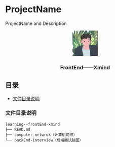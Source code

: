 

# ProjectName

ProjectName and Description

<!-- PROJECT LOGO -->

<p align="center">
    <img src="images/logo.png" alt="Logo" width="80" height="80">
  </a>

  <h3 align="center">FrontEnd——Xmind</h3>




 

## 目录

- [文件目录说明](#文件目录说明)

  

### 文件目录说明
```
learning--frontEnd-xmind 
├── READ.md
├── computer-netwrok（计算机网络）
└── backEnd-interview（后端面试脑图）

```



